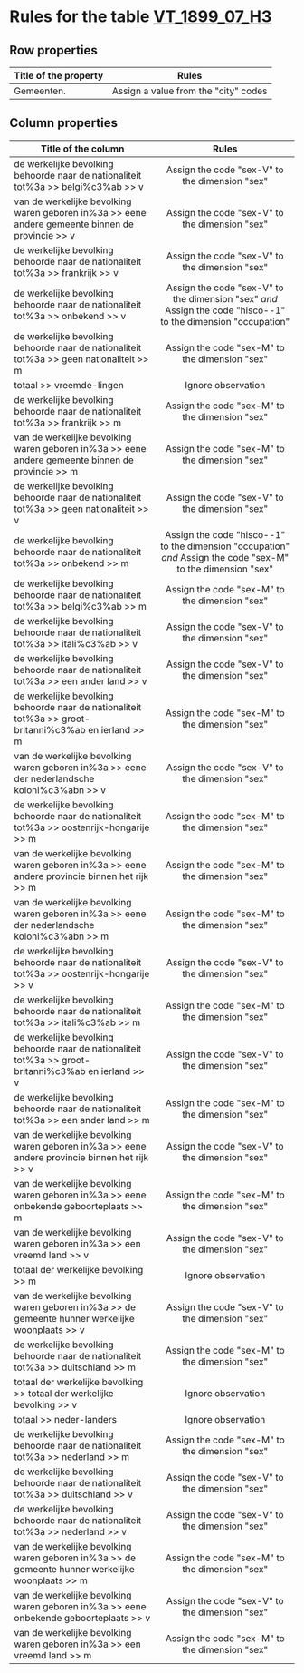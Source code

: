 # Rules for the table [VT_1899_07_H3](https://github.com/cgueret/DataDump/blob/master/xls-marked/VT_1899_07_H3_marked.xls?raw=true)
## Row properties
| Title of the property | Rules |
| --------------------- |:-----:|
| Gemeenten. | Assign a value from the "city" codes |
## Column properties
| Title of the column | Rules |
| --------------------- |:-----:|
| de werkelijke bevolking behoorde naar de nationaliteit tot%3a >> belgi%c3%ab >> v | Assign the code "sex-V" to the dimension "sex" |
| van de werkelijke bevolking waren geboren in%3a >> eene andere gemeente binnen de provincie >> v | Assign the code "sex-V" to the dimension "sex" |
| de werkelijke bevolking behoorde naar de nationaliteit tot%3a >> frankrijk >> v | Assign the code "sex-V" to the dimension "sex" |
| de werkelijke bevolking behoorde naar de nationaliteit tot%3a >> onbekend >> v | Assign the code "sex-V" to the dimension "sex" *and* Assign the code "hisco--1" to the dimension "occupation" |
| de werkelijke bevolking behoorde naar de nationaliteit tot%3a >> geen nationaliteit >> m | Assign the code "sex-M" to the dimension "sex" |
| totaal >> vreemde-lingen | Ignore observation |
| de werkelijke bevolking behoorde naar de nationaliteit tot%3a >> frankrijk >> m | Assign the code "sex-M" to the dimension "sex" |
| van de werkelijke bevolking waren geboren in%3a >> eene andere gemeente binnen de provincie >> m | Assign the code "sex-M" to the dimension "sex" |
| de werkelijke bevolking behoorde naar de nationaliteit tot%3a >> geen nationaliteit >> v | Assign the code "sex-V" to the dimension "sex" |
| de werkelijke bevolking behoorde naar de nationaliteit tot%3a >> onbekend >> m | Assign the code "hisco--1" to the dimension "occupation" *and* Assign the code "sex-M" to the dimension "sex" |
| de werkelijke bevolking behoorde naar de nationaliteit tot%3a >> belgi%c3%ab >> m | Assign the code "sex-M" to the dimension "sex" |
| de werkelijke bevolking behoorde naar de nationaliteit tot%3a >> itali%c3%ab >> v | Assign the code "sex-V" to the dimension "sex" |
| de werkelijke bevolking behoorde naar de nationaliteit tot%3a >> een ander land >> v | Assign the code "sex-V" to the dimension "sex" |
| de werkelijke bevolking behoorde naar de nationaliteit tot%3a >> groot-britanni%c3%ab en ierland >> m | Assign the code "sex-M" to the dimension "sex" |
| van de werkelijke bevolking waren geboren in%3a >> eene der nederlandsche koloni%c3%abn >> v | Assign the code "sex-V" to the dimension "sex" |
| de werkelijke bevolking behoorde naar de nationaliteit tot%3a >> oostenrijk-hongarije >> m | Assign the code "sex-M" to the dimension "sex" |
| van de werkelijke bevolking waren geboren in%3a >> eene andere provincie binnen het rijk >> m | Assign the code "sex-M" to the dimension "sex" |
| van de werkelijke bevolking waren geboren in%3a >> eene der nederlandsche koloni%c3%abn >> m | Assign the code "sex-M" to the dimension "sex" |
| de werkelijke bevolking behoorde naar de nationaliteit tot%3a >> oostenrijk-hongarije >> v | Assign the code "sex-V" to the dimension "sex" |
| de werkelijke bevolking behoorde naar de nationaliteit tot%3a >> itali%c3%ab >> m | Assign the code "sex-M" to the dimension "sex" |
| de werkelijke bevolking behoorde naar de nationaliteit tot%3a >> groot-britanni%c3%ab en ierland >> v | Assign the code "sex-V" to the dimension "sex" |
| de werkelijke bevolking behoorde naar de nationaliteit tot%3a >> een ander land >> m | Assign the code "sex-M" to the dimension "sex" |
| van de werkelijke bevolking waren geboren in%3a >> eene andere provincie binnen het rijk >> v | Assign the code "sex-V" to the dimension "sex" |
| van de werkelijke bevolking waren geboren in%3a >> eene onbekende geboorteplaats >> m | Assign the code "sex-M" to the dimension "sex" |
| van de werkelijke bevolking waren geboren in%3a >> een vreemd land >> v | Assign the code "sex-V" to the dimension "sex" |
| totaal der werkelijke bevolking >> m | Ignore observation |
| van de werkelijke bevolking waren geboren in%3a >> de gemeente hunner werkelijke woonplaats >> v | Assign the code "sex-V" to the dimension "sex" |
| de werkelijke bevolking behoorde naar de nationaliteit tot%3a >> duitschland >> m | Assign the code "sex-M" to the dimension "sex" |
| totaal der werkelijke bevolking >> totaal der werkelijke bevolking >> v | Ignore observation |
| totaal >> neder-landers | Ignore observation |
| de werkelijke bevolking behoorde naar de nationaliteit tot%3a >> nederland >> m | Assign the code "sex-M" to the dimension "sex" |
| de werkelijke bevolking behoorde naar de nationaliteit tot%3a >> duitschland >> v | Assign the code "sex-V" to the dimension "sex" |
| de werkelijke bevolking behoorde naar de nationaliteit tot%3a >> nederland >> v | Assign the code "sex-V" to the dimension "sex" |
| van de werkelijke bevolking waren geboren in%3a >> de gemeente hunner werkelijke woonplaats >> m | Assign the code "sex-M" to the dimension "sex" |
| van de werkelijke bevolking waren geboren in%3a >> eene onbekende geboorteplaats >> v | Assign the code "sex-V" to the dimension "sex" |
| van de werkelijke bevolking waren geboren in%3a >> een vreemd land >> m | Assign the code "sex-M" to the dimension "sex" |
